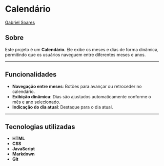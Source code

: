 # Calendário

[Gabriel Soares](https://www.linkedin.com/in/gabriel-soares-3098782b0/)

## Sobre
Este projeto é um **Calendário**. Ele exibe os meses e dias de forma dinâmica, permitindo que os usuários naveguem entre diferentes meses e anos.

---

## Funcionalidades
- **Navegação entre meses**: Botões para avançar ou retroceder no calendário.
- **Exibição dinâmica**: Dias são ajustados automaticamente conforme o mês e ano selecionado.
- **Indicação do dia atual**: Destaque para o dia atual.

---

## Tecnologias utilizadas
- **HTML**
- **CSS**
- **JavaScript**
- **Markdown**
- **Git**
